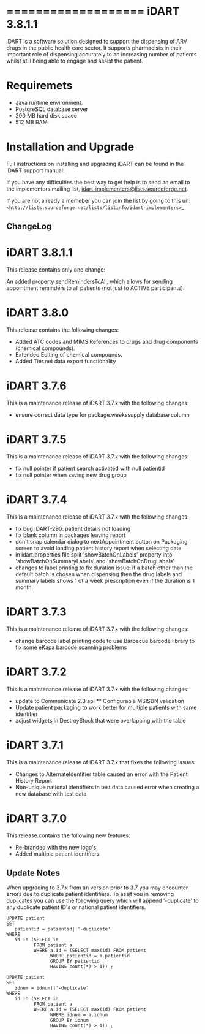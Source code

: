 ===================
iDART 3.8.1.1
===================

iDART is a software solution designed to support the dispensing of ARV drugs in the public health care sector. It supports pharmacists in their important role of dispensing accurately to an increasing number of patients whilst still being able to engage and assist the patient.

Requiremets
===========

* Java runtime environment.
* PostgreSQL database server
* 200 MB hard disk space
* 512 MB RAM

Installation and Upgrade
========================

Full instructions on installing and upgrading iDART can be found in the iDART support manual.

If you have any difficulties the best way to get help is to send an
email to the implementers mailing list, idart-implementers@lists.sourceforge.net.
	
If you are not already a memeber you can join the list by going 
to this url: `<http://lists.sourceforge.net/lists/listinfo/idart-implementers>`_

ChangeLog
---------

iDART 3.8.1.1
=============

This release contains only one change:

An added property sendRemindersToAll, which allows for sending appointment reminders to all patients (not just to ACTIVE participants).

iDART 3.8.0
===========

This release contains the following changes:

* Added ATC codes and MIMS References to drugs and drug components (chemical compounds).
* Extended Editing of chemical compounds.
* Added Tier.net data export functionality

iDART 3.7.6
===========

This is a maintenance release of iDART 3.7.x with the following changes:

* ensure correct data type for package.weekssupply database column

iDART 3.7.5
===========

This is a maintenance release of iDART 3.7.x with the following changes:

* fix null pointer if patient search activated with null patientid
* fix null pointer when saving new drug group

iDART 3.7.4
===========

This is a maintenance release of iDART 3.7.x with the following changes:

* fix bug IDART-290: patient details not loading
* fix blank column in packages leaving report
* don't snap calendar dialog to nextAppointment button on Packaging screen to avoid loading patient history report when selecting date
* in idart.properties file split 'showBatchOnLabels' property into 'showBatchOnSummaryLabels' and 'showBatchOnDrugLabels'
* changes to label printing to fix duration issue: if a batch other than the default batch is chosen when dispensing then the drug labels and summary labels shows 1 of a week prescription even if the duration is 1 month.

iDART 3.7.3
===========

This is a maintenance release of iDART 3.7.x with the following changes:

* change barcode label printing code to use Barbecue barcode library to fix some eKapa barcode scanning problems

iDART 3.7.2
===========

This is a maintenance release of iDART 3.7.x with the following changes:

* update to Communicate 2.3 api
** Configurable MSISDN validation
* Update patient packaging to work better for multiple patients with same identifier
* adjust widgets in DestroyStock that were overlapping with the table

iDART 3.7.1
===========

This is a maintenance release of iDART 3.7.x that fixes the following issues:

* Changes to AlternateIdentifier table caused an error with the Patient History Report
* Non-unique national identifiers in test data caused error when creating a new database with test data

iDART 3.7.0
===========

This release contains the following new features:

* Re-branded with the new logo's
* Added multiple patient identifiers


Update Notes
------------

When upgrading to 3.7.x from an version prior to 3.7 you may encounter errors due to duplicate patient identifiers. To assit you in removing duplicates you can use the following query which will append '-duplicate' to any duplicate patient ID's or national patient identifiers.

	UPDATE patient
	SET
	   patientid = patientid||'-duplicate'
	WHERE
	   id in (SELECT id
			  FROM patient a
			  WHERE a.id = (SELECT max(id) FROM patient
					WHERE patientid = a.patientid
					GROUP BY patientid
					HAVING count(*) > 1)) ;

	UPDATE patient
	SET
	   idnum = idnum||'-duplicate'
	WHERE
	   id in (SELECT id
			  FROM patient a
			  WHERE a.id = (SELECT max(id) FROM patient
					WHERE idnum = a.idnum
					GROUP BY idnum
					HAVING count(*) > 1)) ;